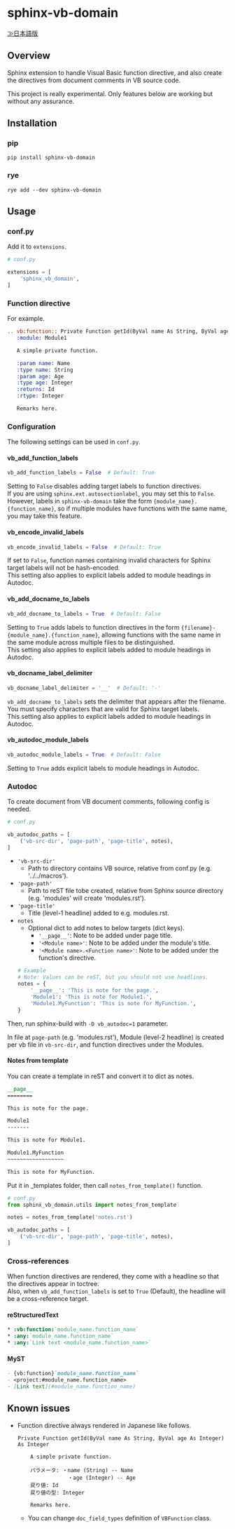 # sphinx-vb-domain

[≫日本語版](https://github.com/satamame/sphinx-vb-domain/blob/main/README_ja.md)

## Overview

Sphinx extension to handle Visual Basic function directive, and also create the directives from document comments in VB source code.

This project is really experimental. Only features below are working but without any assurance.

## Installation

### pip

```
pip install sphinx-vb-domain
```

### rye

```
rye add --dev sphinx-vb-domain
```

## Usage

### conf.py

Add it to `extensions`.

```python
# conf.py

extensions = [
    'sphinx_vb_domain',
]
```

### Function directive

For example.

```restructuredtext
.. vb:function:: Private Function getId(ByVal name As String, ByVal age As Integer) As Integer
   :module: Module1

   A simple private function.

   :param name: Name
   :type name: String
   :param age: Age
   :type age: Integer
   :returns: Id
   :rtype: Integer

   Remarks here.
```

### Configuration

The following settings can be used in `conf.py`.

#### vb_add_function_labels

```python
vb_add_function_labels = False  # Default: True
```

Setting to `False` disables adding target labels to function directives.  
If you are using `sphinx.ext.autosectionlabel`, you may set this to `False`.  
However, labels in `sphinx-vb-domain` take the form `{module_name}.{function_name}`, so if multiple modules have functions with the same name, you may take this feature.

#### vb_encode_invalid_labels

```python
vb_encode_invalid_labels = False  # Default: True
```

If set to `False`, function names containing invalid characters for Sphinx target labels will not be hash-encoded.  
This setting also applies to explicit labels added to module headings in Autodoc.

#### vb_add_docname_to_labels

```python
vb_add_docname_to_labels = True  # Default: False
```

Setting to `True` adds labels to function directives in the form `{filename}-{module_name}.{function_name}`, allowing functions with the same name in the same module across multiple files to be distinguished.  
This setting also applies to explicit labels added to module headings in Autodoc.

#### vb_docname_label_delimiter

```python
vb_docname_label_delimiter = '__'  # Default: '-'
```

`vb_add_docname_to_labels` sets the delimiter that appears after the filename.  
You must specify characters that are valid for Sphinx target labels.  
This setting also applies to explicit labels added to module headings in Autodoc.

#### vb_autodoc_module_labels

```python
vb_autodoc_module_labels = True  # Default: False
```

Setting to `True` adds explicit labels to module headings in Autodoc.

### Autodoc

To create document from VB document comments, following config is needed.

```python
# conf.py

vb_autodoc_paths = [
    ('vb-src-dir', 'page-path', 'page-title', notes),
]
```

- `'vb-src-dir'`
    - Path to directory contains VB source, relative from conf.py (e.g. '../../macros').
- `'page-path'`
    - Path to reST file tobe created, relative from Sphinx source directory (e.g. 'modules' will create 'modules.rst').
- `'page-title'`
    - Title (level-1 headline) added to e.g. modules.rst.
- `notes`
    - Optional dict to add notes to below targets (dict keys).
        - `'__page__'`: Note to be added under page title.
        - `'<Module name>'`: Note to be added under the module's title.
        - `'<Module name>.<Function name>'`: Note to be added under the function's directive.
    ```python
    # Example
    # Note: Values can be reST, but you should not use headlines.
    notes = {
        '__page__': 'This is note for the page.',
        'Module1': 'This is note for Module1.',
        'Module1.MyFunction': 'This is note for MyFunction.',
    }
    ```

Then, run sphinx-build with `-D vb_autodoc=1` parameter.

In file at `page-path` (e.g. 'modules.rst'), Module (level-2 headline) is created per vb file in `vb-src-dir`, and function directives under the Modules.

#### Notes from template

You can create a template in reST and convert it to dict as notes.

```restructuredtext
__page__
========

This is note for the page.

Module1
-------

This is note for Module1.

Module1.MyFunction
~~~~~~~~~~~~~~~~~~

This is note for MyFunction.
```

Put it in _templates folder, then call `notes_from_template()` function.

```python
# conf.py
from sphinx_vb_domain.utils import notes_from_template

notes = notes_from_template('notes.rst')

vb_autodoc_paths = [
    ('vb-src-dir', 'page-path', 'page-title', notes),
]
```

### Cross-references

When function directives are rendered, they come with a headline so that the directives appear in toctree.  
Also, when `vb_add_function_labels` is set to `True` (Default), the headline will be a cross-reference target.

#### reStructuredText

```restructuredtext
* :vb:function:`module_name.function_name`
* :any:`module_name.function_name`
* :any:`Link text <module_name.function_name>`
```

#### MyST

```markdown
- {vb:function}`module_name.function_name`
- <project:#module_name.function_name>
- [Link text](#module_name.function_name)
```

## Known issues

- Function directive always rendered in Japanese like follows.
    ```
    Private Function getId(ByVal name As String, ByVal age As Integer) As Integer
    
        A simple private function.

        パラメータ: ・name (String) -- Name
                    ・age (Integer) -- Age
        戻り値: Id
        戻り値の型: Integer

        Remarks here.
    ```
    - You can change `doc_field_types` definition of `VBFunction` class.
